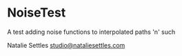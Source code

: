 NoiseTest
========
A test adding noise functions to interpolated paths 'n' such

Natalie Settles
studio@nataliesettles.com
